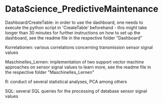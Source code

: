 # DataScience_PredictiveMaintenance


Dashboard/CreateTable:
in order to use the dashboard, one needs to execute the python script in 'CreateTable' beforehand - this might take longer than 30 minutes
for further instructions on how to set up the dashboard, see the readme file in the respective folder "Dashboard"

Korrelationen:
various correlations concerning transmission sensor signal values

Maschinelles_Lernen:
implementation of two support vector machine approaches on sensor signal values
to learn more, see the readme file in the respective folder "Maschinelles_Lernen"

R:
conduct of several statistical analyses, PCA among others

SQL:
several SQL queries for the processing of database sensor signal values 
